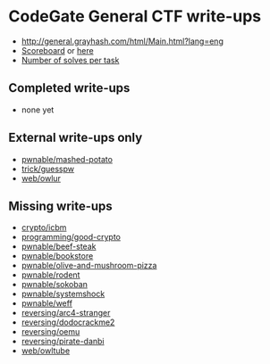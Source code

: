 # CodeGate General CTF write-ups

* <http://general.grayhash.com/html/Main.html?lang=eng>
* [Scoreboard](http://general.grayhash.com/html/Main.html?page=rank) or [here](scoreboard.txt)
* [Number of solves per task](solves.txt)

## Completed write-ups

* none yet

## External write-ups only

* [pwnable/mashed-potato](pwnable/mashed-potato)
* [trick/guesspw](trick/guesspw)
* [web/owlur](web/owlur)

## Missing write-ups

* [crypto/icbm](crypto/icbm)
* [programming/good-crypto](programming/good-crypto)
* [pwnable/beef-steak](pwnable/beef-steak)
* [pwnable/bookstore](pwnable/bookstore)
* [pwnable/olive-and-mushroom-pizza](pwnable/olive-and-mushroom-pizza)
* [pwnable/rodent](pwnable/rodent)
* [pwnable/sokoban](pwnable/sokoban)
* [pwnable/systemshock](pwnable/systemshock)
* [pwnable/weff](pwnable/weff)
* [reversing/arc4-stranger](reversing/arc4-stranger)
* [reversing/dodocrackme2](reversing/dodocrackme2)
* [reversing/oemu](reversing/oemu)
* [reversing/pirate-danbi](reversing/pirate-danbi)
* [web/owltube](web/owltube)